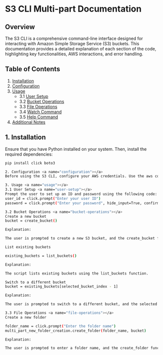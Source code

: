 # S3 CLI Multi-part Documentation

## Overview

The S3 CLI is a comprehensive command-line interface designed for interacting with Amazon Simple Storage Service (S3) buckets. This documentation provides a detailed explanation of each section of the code, highlighting key functionalities, AWS interactions, and error handling.

## Table of Contents

1. [Installation](#installation)
2. [Configuration](#configuration)
3. [Usage](#usage)
   - 3.1 [User Setup](#user-setup)
   - 3.2 [Bucket Operations](#bucket-operations)
   - 3.3 [File Operations](#file-operations)
   - 3.4 [Watch Command](#watch-command)
   - 3.5 [Help Command](#help-command)
4. [Additional Notes](#additional-notes)

## 1. Installation <a name="installation"></a>

Ensure that you have Python installed on your system. Then, install the required dependencies:

```bash
pip install click boto3

2. Configuration <a name="configuration"></a>
Before using the S3 CLI, configure your AWS credentials. Use the aws configure command or set environment variables for your AWS access key, secret key, and region.

3. Usage <a name="usage"></a>
3.1 User Setup <a name="user-setup"></a>
Prompt the user to set up an ID and password using the following code:
user_id = click.prompt("Enter your user ID")
password = click.prompt("Enter your password", hide_input=True, confirmation_prompt=True)

3.2 Bucket Operations <a name="bucket-operations"></a>
Create a new bucket
bucket = create_bucket()

Explanation:

The user is prompted to create a new S3 bucket, and the create_bucket function is called.

List existing buckets

existing_buckets = list_buckets()

Explanation:

The script lists existing buckets using the list_buckets function.

Switch to a different bucket
bucket = existing_buckets[selected_bucket_index - 1]

Explanation:

The user is prompted to switch to a different bucket, and the selected bucket becomes the active bucket.

3.3 File Operations <a name="file-operations"></a>
Create a new folder

folder_name = click.prompt("Enter the folder name")
multi_part_new_folder_creation.create_folder(folder_name, bucket)

Explanation:

The user is prompted to enter a folder name, and the create_folder function is called to create a new folder in the S3 bucket.